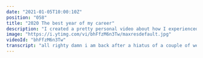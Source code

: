 ```yaml
---
date: "2021-01-05T10:00:10Z"
position: "058"
title: "2020 The best year of my career"
description: "I created a pretty personal video about how I experienced 2020. It strangely became the best year of my career. Make sure to stick around to the end for a surprising turn of events for 2021.\n\nFollow me here:\nhttps://timbenniks.dev\nhttps://twitter.com/timbenniks\nhttps://buymeacoff.ee/timbenniks"
image: "https://i.ytimg.com/vi/bhFfzM6n3Tw/maxresdefault.jpg"
videoId: "bhFfzM6n3Tw"
transcript: "all righty damn i am back after a hiatus of a couple of weeks and i wanted to talk to you my lovely audience about my 2020 and of course it was a really shitty year it was basically a dumpster fire for everybody so let's not dwell on that too much because you know there's a whole bunch of year overviews that say the same thing about 2020. however for me there's one extra thing because it's kind of strange 2020 was so bad but at the same time it was the best year of my career and so i was able to utilize the bad parts of 2020 to accelerate the things that i was doing already starting 2019 moving up to now 2021 right having to stay home working from home using your webcam microphones things like that carry creating content speaking at virtual conferences all of that i've been doing that and i just leveled that up and things just started to happen this was the year where i refocused the perception you guys have of me okay let's let's let's unpack that a little basically for the last 15 years i've been working as a developer a tech director a delivery manager stuff like that jobs like that at tech agencies right i work with global ecommerce i work for huge brands and build their website and i was always in the trenches working hard gritting it out and then going from the next project to the next to the next and i took a lot of pride in that but i never shared anything that i learned and that was just that was tim that's how i was known and now in 2020 i decided okay i'm just gonna change this whole thing around and get do more creative stuff right so what i did is all the stuff i've learned over the years i decided to just project that onto you guys into the community i did like conference talks i made videos i did blog posts and so that perception of what you guys had of me of this just the tech guy now became more the speaker the content creator the dude who knows how video works not really but i'm trying you know things like that my perception has been changed towards giving back to the community and you know what's the best part there was so much to learn that the community gave back to me that oh man my year exploded my brain has been exploded i learned so much from the community i don't even understand why i didn't do that before right so basically that rebrand created new opportunities for me in my career because now i was known by the partners that we have through my work let's say headless cms systems dam systems search systems whatever there's like these startups right and i now know them and i made videos about them because i loved what they do and then they started offering me jobs like don't you want to create content for us because you already know agencies you know enterprise systems you know development wouldn't it be cool if you helped us talk to our developers in the community or i could become a content creator for others i could help with a whole bunch of things so i basically created new career paths and i'm just going down those like rabbit holes and finding out what's there right so 2020 was actually really hard but i still leveled up my personal stuff and everybody knows why it was hard and the addition for me personally is that my wife has a higher risk factor for corona she's a she's not super healthy and so it's it's paramount that she does not get corona because then that's not good so we decided to really stick to the rules in france be really strict and we stayed home from end of february and then we saw around this everybody in paris just going out doesn't you know they didn't really take care of the rules they didn't they didn't care at all and we were just sticking to them so we didn't actually get to do stuff and the one or two times we went out it was to bring her to the hospital right that's a very depressing approach to everything and then you have people around you catching the virus like bad stuff was around luckily however we are now here as you can see i'm in an old farm in the countryside we're staying with friends because they own like a hotel with different little apartments and they said just come and visit us for the second lockdown so you're not in the city right um and even though that was pretty good now that we're here we're really happy we're in the countryside i actually still burned out a little this is not a full-blown burnout but if i had continued the way i was working i would definitely burn right because i looked at a bunch of numbers i won't share them too much in this video that's not this video but i found that i did like an average of 60 hours a week in my normal day job then i made a youtube video every week i spoke at 20 conferences i did a bunch of blog posts no on and on lots of things and that's like 14 15 hour days every day weekends and and then came christmas time right come christmas time i actually burned like i got sick for two weeks not corona by the way but i just my body let go i had a week off and then i was sick and then it did turn into two weeks and now i'm slowly getting back and even thinking about making this video gave me a headache so that's not really the best sign so i'm gonna take it easy for a bit and then balance more for next year right 20 21 even though there's still the pandemic there are still political unrest there's still complicated things for us my family me and my wife and my little doggo it's gonna get better right because we are now in the french countryside but we're gonna move here permanently right we will find our dream home and we will renovate it so we can work from home have like a really nice youtube studio and my wife gets a really nice atelier where she can do her company and we really want to just get away from all the craziness of paris and it's better for my wife's health it's warmer here there's less air pollution there's more space there's more calm and i will only work remotely that's a decision we made i'm not going to go to an office anymore and there it is i will also have a new job and this is not the official announcement of that new job it's just something i've worked towards during the year and there has been a whole bunch of things that made me decide to go in another direction than what i'm doing now i will talk about that later in another video to actually highlight what i'm doing and why i'm moving on moving on but i just wanted to say that this year was it was a challenge i leveled it up i rebranded myself i found new career paths and i found an amazing thing to do with people that really want me to do that it's like a match made in heaven so um that announcement will come a bit later but i just wanted to share with this with you now because that best year of my career mounted into this thing that i will be doing from next month on anyways um that was a pretty long monologue with uncle tim i want to thank you for watching and i will see you soon i guess cheers"
---
```


